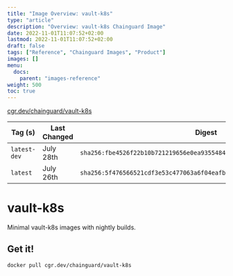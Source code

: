 ```yaml
---
title: "Image Overview: vault-k8s"
type: "article"
description: "Overview: vault-k8s Chainguard Image"
date: 2022-11-01T11:07:52+02:00
lastmod: 2022-11-01T11:07:52+02:00
draft: false
tags: ["Reference", "Chainguard Images", "Product"]
images: []
menu:
  docs:
    parent: "images-reference"
weight: 500
toc: true
---
```


[cgr.dev/chainguard/vault-k8s](https://github.com/chainguard-images/images/tree/main/images/vault-k8s)

| Tag (s)       | Last Changed | Digest                                                                    |
|---------------|--------------|---------------------------------------------------------------------------|
|  `latest-dev` | July 28th    | `sha256:fbe4526f22b10b721219656e0ea935548434377c68df41af7fefac4eaa37c9e1` |
|  `latest`     | July 26th    | `sha256:5f476566521cdf3e53c477063a6f04eafbfa16f87d7d6f7575b5635720a20c6b` |

# vault-k8s

Minimal vault-k8s images with nightly builds.

## Get it!

```shell
docker pull cgr.dev/chainguard/vault-k8s
```
